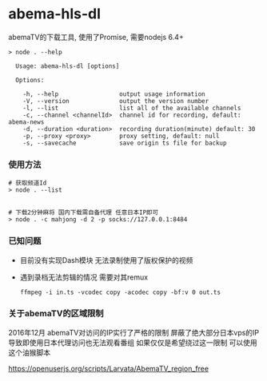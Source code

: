 # abema-hls-dl

abemaTV的下载工具, 使用了Promise, 需要nodejs 6.4+

```
> node . --help

  Usage: abema-hls-dl [options]

  Options:

    -h, --help                 output usage information
    -V, --version              output the version number
    -l, --list                 list all of the available channels
    -c, --channel <channelId>  channel id for recording, default: abema-news
    -d, --duration <duration>  recording duration(minute) default: 30
    -p, --proxy <proxy>        proxy setting, default: null
    -s, --savecache            save origin ts file for backup

```


### 使用方法

```
# 获取频道Id
> node . --list                                         


# 下载2分钟麻将 国内下载需自备代理 任意日本IP即可
> node . -c mahjong -d 2 -p socks://127.0.0.1:8484

```

  
### 已知问题

+ 目前没有实现Dash模块 无法录制使用了版权保护的视频
+ 遇到录档无法剪辑的情况 需要对其remux 

    `ffmpeg -i in.ts -vcodec copy -acodec copy -bf:v 0 out.ts`


### 关于abemaTV的区域限制

2016年12月 abemaTV对访问的IP实行了严格的限制 屏蔽了绝大部分日本vps的IP 导致即使用日本代理访问也无法观看番组
如果仅仅是希望绕过这一限制 可以使用这个油猴脚本

https://openuserjs.org/scripts/Larvata/AbemaTV_region_free